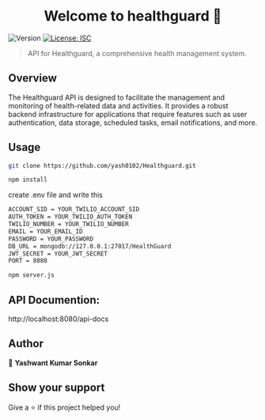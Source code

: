 <h1 align="center">Welcome to healthguard 👋</h1>
<p>
  <img alt="Version" src="https://img.shields.io/badge/version-1.0.0-blue.svg?cacheSeconds=2592000" />
  <a href="#" target="_blank">
    <img alt="License: ISC" src="https://img.shields.io/badge/License-ISC-yellow.svg" />
  </a>
</p>

> API for Healthguard, a comprehensive health management system.

## Overview
The Healthguard API is designed to facilitate the management and monitoring of health-related data and activities. It provides a robust backend infrastructure for applications that require features such as user authentication, data storage, scheduled tasks, email notifications, and more.


## Usage

```sh
git clone https://github.com/yash0102/Healthguard.git
```

```sh
npm install
```

create .env file and write this
```sh
ACCOUNT_SID = YOUR_TWILIO_ACCOUNT_SID
AUTH_TOKEN = YOUR_TWILIO_AUTH_TOKEN
TWILIO_NUMBER = YOUR_TWILIO_NUMBER
EMAIL = YOUR_EMAIL_ID
PASSWORD = YOUR_PASSWORD
DB_URL = mongodb://127.0.0.1:27017/HealthGuard
JWT_SECRET = YOUR_JWT_SECRET
PORT = 8080
```

```sh
npm server.js
```

## API Documention:

http://localhost:8080/api-docs



## Author

👤 **Yashwant Kumar Sonkar**


## Show your support

Give a ⭐️ if this project helped you!
